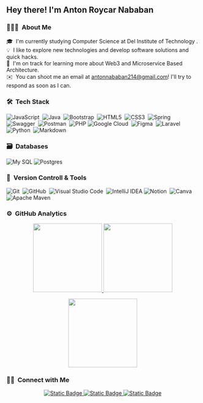 <h2 align="left">Hey there! I'm Anton Roycar Nababan</h2>

### 👨🏻‍💻 &nbsp;About Me

🎓 &nbsp;I'm currently studying Computer Science at Del Institute of Technology .\
💡 &nbsp;I like to explore new technologies and develop software solutions and quick hacks.\
🌱 &nbsp;I'm on track for learning more about Web3 and Microservice Based Architecture.\
✉️ &nbsp;You can shoot me an email at antonnababan214@gmail.com! I'll try to respond as soon as I can.


### 🛠 &nbsp;Tech Stack

![JavaScript](https://img.shields.io/badge/javascript-%23323330.svg?style=for-the-badge&logo=javascript&logoColor=%23F7DF1E)&nbsp;
![Java](https://img.shields.io/badge/java-%23ED8B00.svg?style=for-the-badge&logo=java&logoColor=white)&nbsp;
![Bootstrap](https://img.shields.io/badge/bootstrap-%23563D7C.svg?style=for-the-badge&logo=bootstrap&logoColor=white)&nbsp;
![HTML5](https://img.shields.io/badge/html5-%23E34F26.svg?style=for-the-badge&logo=html5&logoColor=white)&nbsp;
![CSS3](https://img.shields.io/badge/css3-%231572B6.svg?style=for-the-badge&logo=css3&logoColor=white)&nbsp;
![Spring](https://img.shields.io/badge/spring-%236DB33F.svg?style=for-the-badge&logo=spring&logoColor=white)&nbsp;
![Swagger](https://img.shields.io/badge/-Swagger-%23Clojure?style=for-the-badge&logo=swagger&logoColor=white)&nbsp;
![Postman](https://img.shields.io/badge/Postman-FF6C37?style=for-the-badge&logo=postman&logoColor=white)&nbsp;
![PHP](https://img.shields.io/badge/-php-2335495e?style=for-the-badge&logo=PHP&logoColor=234FC08D)
![Google Cloud](https://img.shields.io/badge/GoogleCloud-%234285F4.svg?style=for-the-badge&logo=google-cloud&logoColor=white)&nbsp;
![Figma](https://img.shields.io/badge/figma-%23F24E1E.svg?style=for-the-badge&logo=figma&logoColor=white)&nbsp;
![Laravel](https://img.shields.io/badge/-laravel-23323330?style=for-the-badge&logo=laravel&logoColor=23323330)
![Python](https://img.shields.io/badge/python-3670A0?style=for-the-badge&logo=python&logoColor=ffdd54)&nbsp;
![Markdown](https://img.shields.io/badge/markdown-%23000000.svg?style=for-the-badge&logo=markdown&logoColor=white)&nbsp;

### 🗃 &nbsp;Databases
![My SQL](https://img.shields.io/badge/-mysql-23316192?style=for-the-badge&logo=MySQL&logoColor=white)
![Postgres](https://img.shields.io/badge/postgres-%23316192.svg?style=for-the-badge&logo=postgresql&logoColor=white)&nbsp;


### 🧰 &nbsp;Version Controll & Tools 

![Git](https://img.shields.io/badge/git-%23F05033.svg?style=for-the-badge&logo=git&logoColor=white)&nbsp;
![GitHub](https://img.shields.io/badge/github-%23121011.svg?style=for-the-badge&logo=github&logoColor=white)&nbsp;
![Visual Studio Code](https://img.shields.io/badge/Visual%20Studio%20Code-0078d7.svg?style=for-the-badge&logo=visual-studio-code&logoColor=white)&nbsp;
![IntelliJ IDEA](https://img.shields.io/badge/-intelij%20idea-FE7A16?style=for-the-badge&logo=IntelliJ%20IDEA&logoColor=white)
![Notion](https://img.shields.io/badge/Notion-%23000000.svg?style=for-the-badge&logo=notion&logoColor=white)&nbsp;
![Canva](https://img.shields.io/badge/Canva-%2300C4CC.svg?style=for-the-badge&logo=Canva&logoColor=white)&nbsp;
![Apache Maven](https://img.shields.io/badge/Apache%20Maven-C71A36?style=for-the-badge&logo=Apache%20Maven&logoColor=white)&nbsp;

### ⚙️ &nbsp;GitHub Analytics

<p align="center">
  <a href="https://github.com/antonroycar">
    <img height="180em" src="https://github-readme-stats-eight-theta.vercel.app/api?username=antonroycar&show_icons=true&theme=algolia&include_all_commits=true&count_private=true"/>
  </a>
  <a href="https://github.com/antonroycar">
    <img height="180em" src="https://github-readme-stats-eight-theta.vercel.app/api/top-langs/?username=antonroycar&layout=compact&langs_count=8&theme=algolia"/>
  </a>
</p>

<p align="center">
  <img height="180em" src="https://github-readme-streak-stats.herokuapp.com/?user=antonroycar&theme=dark&hide_border=true"/>
</p>

### 🤝🏻 &nbsp;Connect with Me

<p align="center">
<a href="https://www.linkedin.com/in/antonroycarnababan"><img alt="Static Badge" src="https://img.shields.io/badge/-Anton%20Roycar%20Nababan-0077B5?style=flat&logo=Linkedin&logoColor=white">
</a>
<a href="mailto:antonnababan214@gmail.com"><img alt="Static Badge" src="https://img.shields.io/badge/-Anton%20Roycar%20Nababan-D14836?style=flat&logo=Gmail&logoColor=white">
</a>
<a href="https://www.instagram.com/antonroycar/"><img alt="Static Badge" src="https://img.shields.io/badge/-Anton%20Roycar%20Nababan-E4405F?style=flat&logo=Instagram&logoColor=white">
</a>
</p>

